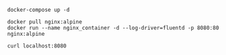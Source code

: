 ```shell
docker-compose up -d

docker pull nginx:alpine
docker run --name nginx_container -d --log-driver=fluentd -p 8080:80 nginx:alpine

```

```shell
curl localhost:8080
```
